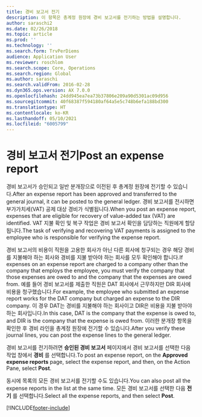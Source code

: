 ```yaml
---
title: 경비 보고서 전기
description: 이 항목은 총계정 원장에 경비 보고서를 전기하는 방법을 설명합니다.
author: saraschi2
ms.date: 02/26/2018
ms.topic: article
ms.prod: ''
ms.technology: ''
ms.search.form: TrvPerDiems
audience: Application User
ms.reviewer: roschlom
ms.search.scope: Core, Operations
ms.search.region: Global
ms.author: saraschi
ms.search.validFrom: 2016-02-28
ms.dyn365.ops.version: AX 7.0.0
ms.openlocfilehash: 24dd945ea7ea73b37806e209a90d5301ac09d956
ms.sourcegitcommit: 40f68387f594180af64a5e5c748b6efa188bd300
ms.translationtype: HT
ms.contentlocale: ko-KR
ms.lasthandoff: 05/10/2021
ms.locfileid: "6005799"
---
```

# <a name="post-an-expense-report"></a><span data-ttu-id="99e45-103">경비 보고서 전기</span><span class="sxs-lookup"><span data-stu-id="99e45-103">Post an expense report</span></span>

<span data-ttu-id="99e45-104">경비 보고서가 승인되고 일반 분개장으로 이전된 후 총계정 원장에 전기할 수 있습니다.</span><span class="sxs-lookup"><span data-stu-id="99e45-104">After an expense report has been approved and transferred to the general journal, it can be posted to the general ledger.</span></span> <span data-ttu-id="99e45-105">경비 보고서를 전시하면 부가가치세(VAT) 공제 대상 경비가 식별됩니다.</span><span class="sxs-lookup"><span data-stu-id="99e45-105">When you post an expense report, expenses that are eligible for recovery of value-added tax (VAT) are identified.</span></span> <span data-ttu-id="99e45-106">VAT 지불 확인 및 복구 작업은 경비 보고서 확인을 담당하는 직원에게 할당됩니다.</span><span class="sxs-lookup"><span data-stu-id="99e45-106">The task of verifying and recovering VAT payments is assigned to the employee who is responsible for verifying the expense report.</span></span>

<span data-ttu-id="99e45-107">경비 보고서의 비용이 직원을 고용한 회사가 아닌 다른 회사에 청구되는 경우 해당 경비를 지불해야 하는 회사와 경비를 지불 받아야 하는 회사를 모두 확인해야 합니다.</span><span class="sxs-lookup"><span data-stu-id="99e45-107">If expenses on an expense report are charged to a company other than the company that employs the employee, you must verify the company that those expenses are owed to and the company that the expenses are owed from.</span></span> <span data-ttu-id="99e45-108">예를 들어 경비 보고서를 제출한 직원은 DAT 회사에서 근무하지만 DIR 회사에 비용을 청구했습니다.</span><span class="sxs-lookup"><span data-stu-id="99e45-108">For example, the employee who submitted an expense report works for the DAT company but charged an expense to the DIR company.</span></span> <span data-ttu-id="99e45-109">이 경우 DAT는 경비를 지불해야 하는 회사이고 DIR은 비용을 지불 받아야 하는 회사입니다.</span><span class="sxs-lookup"><span data-stu-id="99e45-109">In this case, DAT is the company that the expense is owed to, and DIR is the company that the expense is owed from.</span></span> <span data-ttu-id="99e45-110">이러한 분개장 항목을 확인한 후 경비 라인을 총계정 원장에 전기할 수 있습니다.</span><span class="sxs-lookup"><span data-stu-id="99e45-110">After you verify these journal lines, you can post the expense lines to the general ledger.</span></span>

<span data-ttu-id="99e45-111">경비 보고서를 전기하려면 **승인된 경비 보고서** 페이지에서 경비 보고서를 선택한 다음 작업 창에서 **경비** 를 선택합니다.</span><span class="sxs-lookup"><span data-stu-id="99e45-111">To post an expense report, on the **Approved expense reports** page, select the expense report, and then, on the Action Pane, select **Post**.</span></span>

<span data-ttu-id="99e45-112">동시에 목록의 모든 경비 보고서를 전기할 수도 있습니다.</span><span class="sxs-lookup"><span data-stu-id="99e45-112">You can also post all the expense reports in the list at the same time.</span></span> <span data-ttu-id="99e45-113">모든 경비 보고서를 선택한 다음 **전기** 를 선택합니다.</span><span class="sxs-lookup"><span data-stu-id="99e45-113">Select all the expense reports, and then select **Post**.</span></span>


[!INCLUDE[footer-include](../includes/footer-banner.md)]